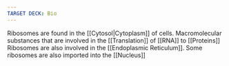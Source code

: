 ```yaml
---
TARGET DECK: Bio
---
```

Ribosomes are found in the [[Cytosol|Cytoplasm]] of cells. Macromolecular substances that are involved in the [[Translation]] of [[RNA]] to [[Proteins]] 
Ribosomes are also involved in the [[Endoplasmic Reticulum]]. Some ribosomes are also imported into the [[Nucleus]] 